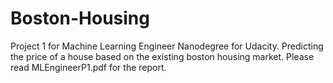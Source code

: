 # Boston-Housing

Project 1 for Machine Learning Engineer Nanodegree for Udacity.  Predicting the price of a house based on the existing boston housing market.  Please read MLEngineerP1.pdf for the report.
